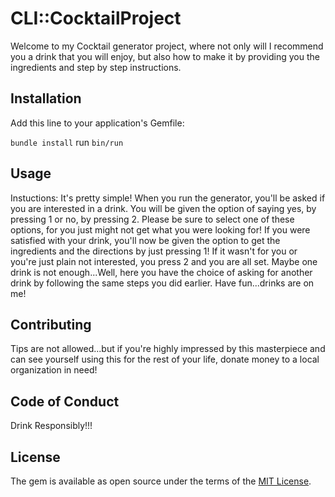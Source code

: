 # CLI::CocktailProject

Welcome to my Cocktail generator project, where not only will I recommend you a drink that you will enjoy, but also how to make it by providing you the ingredients and step by step instructions.  

## Installation

Add this line to your application's Gemfile:

`bundle install`
run `bin/run`


## Usage

Instuctions: It's pretty simple! When you run the generator, you'll be asked if you are interested in a drink. You will be given the option of saying yes, by pressing 1 or no, by pressing 2. Please be sure to select one of these options, for you just might not get what you were looking for! If you were satisfied with your drink, you'll now be given the option to get the ingredients and the directions by just pressing 1! If it wasn't for you or you're just plain not interested, you press 2 and you are all set. Maybe one drink is not enough...Well, here you have the choice of asking for another drink by following the same steps you did earlier. Have fun...drinks are on me!

## Contributing

Tips are not allowed...but if you're highly impressed by this masterpiece and can see yourself using this for the rest of your life, donate money to a local organization in need!

## Code of Conduct

Drink Responsibly!!!

## License

The gem is available as open source under the terms of the [MIT License](https://opensource.org/licenses/MIT).


